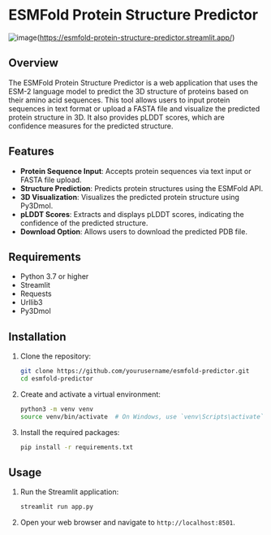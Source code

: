 # ESMFold Protein Structure Predictor

![image](https://github.com/user-attachments/assets/0dd9c44b-bbae-4402-98b1-35c1e9c25fcf)(https://esmfold-protein-structure-predictor.streamlit.app/)


## Overview
The ESMFold Protein Structure Predictor is a web application that uses the ESM-2 language model to predict the 3D structure of proteins based on their amino acid sequences. This tool allows users to input protein sequences in text format or upload a FASTA file and visualize the predicted protein structure in 3D. It also provides pLDDT scores, which are confidence measures for the predicted structure.

## Features
- **Protein Sequence Input**: Accepts protein sequences via text input or FASTA file upload.
- **Structure Prediction**: Predicts protein structures using the ESMFold API.
- **3D Visualization**: Visualizes the predicted protein structure using Py3Dmol.
- **pLDDT Scores**: Extracts and displays pLDDT scores, indicating the confidence of the predicted structure.
- **Download Option**: Allows users to download the predicted PDB file.

## Requirements
- Python 3.7 or higher
- Streamlit
- Requests
- Urllib3
- Py3Dmol

## Installation
1. Clone the repository:
    ```bash
    git clone https://github.com/yourusername/esmfold-predictor.git
    cd esmfold-predictor
    ```
2. Create and activate a virtual environment:
    ```bash
    python3 -m venv venv
    source venv/bin/activate  # On Windows, use `venv\Scripts\activate`
    ```
3. Install the required packages:
    ```bash
    pip install -r requirements.txt
    ```

## Usage
1. Run the Streamlit application:
    ```bash
    streamlit run app.py
    ```
2. Open your web browser and navigate to `http://localhost:8501`.
